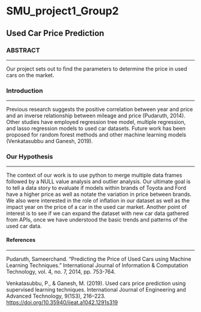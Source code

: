 # SMU_project1_Group2

## Used Car Price Prediction

### ABSTRACT
---

Our project sets out to find the parameters to determine the price in used cars on the
market.

### Introduction
---

Previous research suggests the positive correlation between year and price and an inverse
relationship between mileage and price (Pudaruth, 2014). Other studies have employed
regression tree model, multiple regression, and lasso regression models to used car datasets.
Future work has been proposed for random forest methods and other machine learning models
(Venkatasubbu and Ganesh, 2019).


### Our Hypothesis
---

The context of our work is to use python to merge multiple data frames followed by a
NULL value analysis and outlier analysis. Our ultimate goal is to tell a data story to evaluate if
models within brands of Toyota and Ford have a higher price as well as notate the variation in
price between brands. We also were interested in the role of inflation in our dataset as well as the
impact year on the price of a car in the used car market. Another point of interest is to see if we
can expand the dataset with new car data gathered from APIs, once we have understood the basic
trends and patterns of the used car data.

#### References
---

Pudaruth, Sameerchand. “Predicting the Price of Used Cars using Machine Learning Techniques.”
International Journal of Information & Computation Technology, vol. 4, no. 7, 2014, pp. 753-764.

Venkatasubbu, P., & Ganesh, M. (2019). Used cars price prediction using supervised learning
techniques. International Journal of Engineering and Advanced Technology, 9(1S3), 216–223.
https://doi.org/10.35940/ijeat.a1042.1291s319



